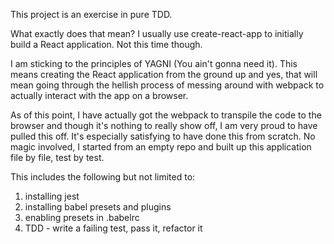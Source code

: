 This project is an exercise in pure TDD.

What exactly does that mean? I usually use create-react-app to initially build a React application. Not this time though.

I am sticking to the principles of YAGNI (You ain't gonna need it). This means creating the React application from the ground up and yes, that will mean going through the hellish process of messing around with webpack to actually interact with the app on a browser.

As of this point, I have actually got the webpack to transpile the code to the browser and though it's nothing to really show off, I am very proud to have pulled this off. It's especially satisfying to have done this from scratch. No magic involved, I started from an empty repo and built up this application file by file, test by test.

This includes the following but not limited to:

1. installing jest
2. installing babel presets and plugins
3. enabling presets in .babelrc
4. TDD - write a failing test, pass it, refactor it

